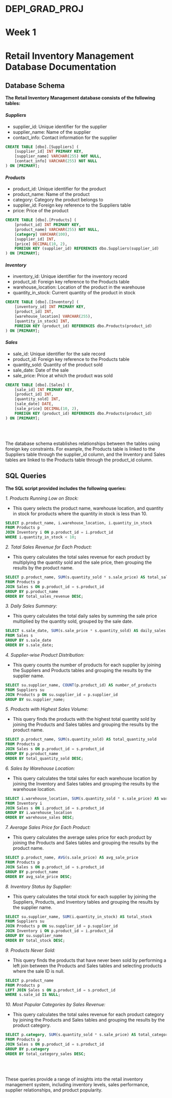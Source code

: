 # DEPI_GRAD_PROJ

# Week 1
# Retail Inventory Management Database Documentation
## Database Schema
**The Retail Inventory Management database consists of the following tables:**

#### *Suppliers*
- supplier_id: Unique identifier for the supplier
- supplier_name: Name of the supplier
- contact_info: Contact information for the supplier

```sql
CREATE TABLE [dbo].[Suppliers] (
    [supplier_id] INT PRIMARY KEY,
    [supplier_name] VARCHAR(255) NOT NULL,
    [contact_info] VARCHAR(255) NOT NULL
) ON [PRIMARY];
```

#### *Products*

- product_id: Unique identifier for the product
- product_name: Name of the product
- category: Category the product belongs to
- supplier_id: Foreign key reference to the Suppliers table
- price: Price of the product

```sql
CREATE TABLE [dbo].[Products] (
    [product_id] INT PRIMARY KEY,
    [product_name] VARCHAR(255) NOT NULL,
    [category] VARCHAR(100),
    [supplier_id] INT,
    [price] DECIMAL(10, 2),
    FOREIGN KEY (supplier_id) REFERENCES dbo.Suppliers(supplier_id)
) ON [PRIMARY];
```

#### *Inventory*

- inventory_id: Unique identifier for the inventory record
- product_id: Foreign key reference to the Products table
- warehouse_location: Location of the product in the warehouse
- quantity_in_stock: Current quantity of the product in stock

```sql
CREATE TABLE [dbo].[Inventory] (
    [inventory_id] INT PRIMARY KEY,
    [product_id] INT,
    [warehouse_location] VARCHAR(255),
    [quantity_in_stock] INT,
    FOREIGN KEY (product_id) REFERENCES dbo.Products(product_id)
) ON [PRIMARY];
```
#### *Sales*

- sale_id: Unique identifier for the sale record
- product_id: Foreign key reference to the Products table
- quantity_sold: Quantity of the product sold
- sale_date: Date of the sale
- sale_price: Price at which the product was sold

```sql
CREATE TABLE [dbo].[Sales] (
    [sale_id] INT PRIMARY KEY,
    [product_id] INT,
    [quantity_sold] INT,
    [sale_date] DATE,
    [sale_price] DECIMAL(10, 2),
    FOREIGN KEY (product_id) REFERENCES dbo.Products(product_id)
) ON [PRIMARY];
```
</br></br>

The database schema establishes relationships between the tables using foreign key constraints. For example, the Products table is linked to the Suppliers table through the supplier_id column, and the Inventory and Sales tables are linked to the Products table through the product_id column.
</br>

## SQL Queries
**The SQL script provided includes the following queries:**

*1. Products Running Low on Stock:*
- This query selects the product name, warehouse location, and quantity in stock for products where the quantity in stock is less than 10.

```sql
SELECT p.product_name, i.warehouse_location, i.quantity_in_stock
FROM Products p
JOIN Inventory i ON p.product_id = i.product_id
WHERE i.quantity_in_stock < 10;
```

*2. Total Sales Revenue for Each Product:*
- This query calculates the total sales revenue for each product by multiplying the quantity sold and the sale price, then grouping the results by the product name.

```sql
SELECT p.product_name, SUM(s.quantity_sold * s.sale_price) AS total_sales_revenue
FROM Products p
JOIN Sales s ON p.product_id = s.product_id
GROUP BY p.product_name
ORDER BY total_sales_revenue DESC;
```

*3. Daily Sales Summary:*
- This query calculates the total daily sales by summing the sale price multiplied by the quantity sold, grouped by the sale date.

```sql
SELECT s.sale_date, SUM(s.sale_price * s.quantity_sold) AS daily_sales
FROM Sales s
GROUP BY s.sale_date
ORDER BY s.sale_date;
```

*4. Supplier-wise Product Distribution:*
- This query counts the number of products for each supplier by joining the Suppliers and Products tables and grouping the results by the supplier name.

```sql
SELECT su.supplier_name, COUNT(p.product_id) AS number_of_products
FROM Suppliers su
JOIN Products p ON su.supplier_id = p.supplier_id
GROUP BY su.supplier_name;
```

*5. Products with Highest Sales Volume:*
- This query finds the products with the highest total quantity sold by joining the Products and Sales tables and grouping the results by the product name.

```sql
SELECT p.product_name, SUM(s.quantity_sold) AS total_quantity_sold
FROM Products p
JOIN Sales s ON p.product_id = s.product_id
GROUP BY p.product_name
ORDER BY total_quantity_sold DESC;
```

*6. Sales by Warehouse Location:*
- This query calculates the total sales for each warehouse location by joining the Inventory and Sales tables and grouping the results by the warehouse location.

```sql
SELECT i.warehouse_location, SUM(s.quantity_sold * s.sale_price) AS warehouse_sales
FROM Inventory i
JOIN Sales s ON i.product_id = s.product_id
GROUP BY i.warehouse_location
ORDER BY warehouse_sales DESC;
```

*7. Average Sales Price for Each Product:*
- This query calculates the average sales price for each product by joining the Products and Sales tables and grouping the results by the product name.

```sql
SELECT p.product_name, AVG(s.sale_price) AS avg_sale_price
FROM Products p
JOIN Sales s ON p.product_id = s.product_id
GROUP BY p.product_name
ORDER BY avg_sale_price DESC;
```

*8. Inventory Status by Supplier:*
- This query calculates the total stock for each supplier by joining the Suppliers, Products, and Inventory tables and grouping the results by the supplier name.

```sql
SELECT su.supplier_name, SUM(i.quantity_in_stock) AS total_stock
FROM Suppliers su
JOIN Products p ON su.supplier_id = p.supplier_id
JOIN Inventory i ON p.product_id = i.product_id
GROUP BY su.supplier_name
ORDER BY total_stock DESC;
```

*9. Products Never Sold:*
- This query finds the products that have never been sold by performing a left join between the Products and Sales tables and selecting products where the sale ID is null.

```sql
SELECT p.product_name
FROM Products p
LEFT JOIN Sales s ON p.product_id = s.product_id
WHERE s.sale_id IS NULL;
```

*10. Most Popular Categories by Sales Revenue:*
- This query calculates the total sales revenue for each product category by joining the Products and Sales tables and grouping the results by the product category.

```sql
SELECT p.category, SUM(s.quantity_sold * s.sale_price) AS total_category_sales
FROM Products p
JOIN Sales s ON p.product_id = s.product_id
GROUP BY p.category
ORDER BY total_category_sales DESC;
```
</br></br>


These queries provide a range of insights into the retail inventory management system, including inventory levels, sales performance, supplier relationships, and product popularity.
</br>
